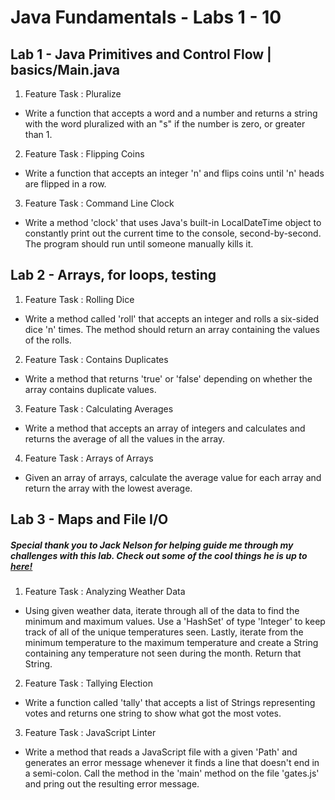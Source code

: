 # Java Fundamentals - Labs 1 - 10

## Lab 1 - Java Primitives and Control Flow | basics/Main.java

1. Feature Task : Pluralize

  - Write a function that accepts a word and a number and returns a string with the word pluralized with an "s" if the number is zero, or greater than 1.

2. Feature Task : Flipping Coins

  - Write a function that accepts an integer 'n' and flips coins until 'n' heads are flipped in a row.

3. Feature Task : Command Line Clock 

  - Write a method 'clock' that uses Java's built-in LocalDateTime object to constantly print out the current time to the console, second-by-second. The program should run until someone manually kills it. 

## Lab 2 - Arrays, for loops, testing

1. Feature Task : Rolling Dice

  - Write a method called 'roll' that accepts an integer and rolls a six-sided dice 'n' times. The method should return an array containing the values of the rolls.

2. Feature Task : Contains Duplicates

  - Write a method that returns 'true' or 'false' depending on whether the array contains duplicate values.

3. Feature Task : Calculating Averages

  - Write a method that accepts an array of integers and calculates and returns the average of all the values in the array.

4. Feature Task : Arrays of Arrays

  - Given an array of arrays, calculate the average value for each array and return the array with the lowest average.

## Lab 3 - Maps and File I/O

##### *Special thank you to Jack Nelson for helping guide me through my challenges with this lab. Check out some of the cool things he is up to [here!](https://github.com/jnelsonjava)*

1. Feature Task : Analyzing Weather Data

  - Using given weather data, iterate through all of the data to find the minimum and maximum values. Use a 'HashSet' of type 'Integer' to keep track of all of the unique temperatures seen. Lastly, iterate from the minimum temperature to the maximum temperature and create a String containing any temperature not seen during the month. Return that String. 

2. Feature Task : Tallying Election

  - Write a function called 'tally' that accepts a list of Strings representing votes and returns one string to show what got the most votes.

3. Feature Task : JavaScript Linter

  - Write a method that reads a JavaScript file with a given 'Path' and generates an error message whenever it finds a line that doesn't end in a semi-colon. Call the method in the 'main' method on the file 'gates.js' and pring out the resulting error message.
